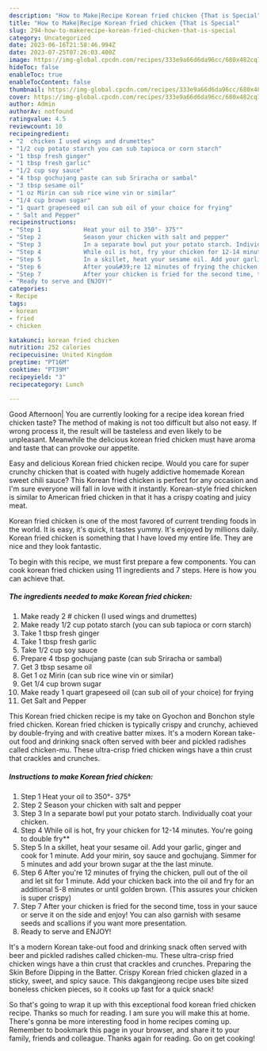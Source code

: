```yaml
---
description: "How to Make|Recipe Korean fried chicken {That is Special"
title: "How to Make|Recipe Korean fried chicken {That is Special"
slug: 294-how-to-makerecipe-korean-fried-chicken-that-is-special
category: Uncategorized
date: 2023-06-16T21:58:46.994Z
date: 2023-07-25T07:26:03.400Z
image: https://img-global.cpcdn.com/recipes/333e9a66d6da96cc/680x482cq70/korean-fried-chicken-recipe-main-photo.jpg
hideToc: false
enableToc: true
enableTocContent: false
thumbnail: https://img-global.cpcdn.com/recipes/333e9a66d6da96cc/680x482cq70/korean-fried-chicken-recipe-main-photo.jpg
cover: https://img-global.cpcdn.com/recipes/333e9a66d6da96cc/680x482cq70/korean-fried-chicken-recipe-main-photo.jpg
author: Admin
authorAv: notfound
ratingvalue: 4.5
reviewcount: 10
recipeingredient:
- "2  chicken I used wings and drumettes"
- "1/2 cup potato starch you can sub tapioca or corn starch"
- "1 tbsp fresh ginger"
- "1 tbsp fresh garlic"
- "1/2 cup soy sauce"
- "4 tbsp gochujang paste can sub Sriracha or sambal"
- "3 tbsp sesame oil"
- "1 oz Mirin can sub rice wine vin or similar"
- "1/4 cup brown sugar"
- "1 quart grapeseed oil can sub oil of your choice for frying"
- " Salt and Pepper"
recipeinstructions:
- "Step 1            Heat your oil to 350°- 375°"
- "Step 2            Season your chicken with salt and pepper"
- "Step 3            In a separate bowl put your potato starch. Individually coat your chicken."
- "Step 4            While oil is hot, fry your chicken for 12-14 minutes. You&#39;re going to double fry**"
- "Step 5            In a skillet, heat your sesame oil. Add your garlic, ginger and cook for 1 minute. Add your mirin, soy sauce and gochujang. Simmer for 5 minutes and add your brown sugar at the the last minute."
- "Step 6            After you&#39;re 12 minutes of frying the chicken, pull out of the oil and let sit for 1 minute. Add your chicken back into the oil and fry for an additional 5-8 minutes or until golden brown. (This assures your chicken is super crispy)"
- "Step 7            After your chicken is fried for the second time, toss in your sauce or serve it on the side and enjoy! You can also garnish with sesame seeds and scallions if you want more presentation."
- "Ready to serve and ENJOY!"
categories:
- Recipe
tags:
- korean
- fried
- chicken

katakunci: korean fried chicken 
nutrition: 252 calories
recipecuisine: United Kingdom
preptime: "PT16M"
cooktime: "PT39M"
recipeyield: "3"
recipecategory: Lunch

---
```



Good Afternoon| You are currently looking for a recipe idea korean fried chicken taste? The method of making is not too difficult but also not easy. If wrong process it, the result will be tasteless and even likely to be unpleasant. Meanwhile the delicious korean fried chicken must have aroma and taste that can provoke our appetite.





Easy and delicious Korean fried chicken recipe. Would you care for super crunchy chicken that is coated with hugely addictive homemade Korean sweet chili sauce? This Korean fried chicken is perfect for any occasion and I&#39;m sure everyone will fall in love with it instantly. Korean-style fried chicken is similar to American fried chicken in that it has a crispy coating and juicy meat.

Korean fried chicken is one of the most favored of current trending foods in the world. It is easy, it's quick, it tastes yummy. It's enjoyed by millions daily. Korean fried chicken is something that I have loved my entire life. They are nice and they look fantastic.


To begin with this recipe, we must first prepare a few components. You can cook korean fried chicken using 11 ingredients and 7 steps. Here is how you can achieve that.

<!--inarticleads1-->

##### The ingredients needed to make Korean fried chicken:

1. Make ready 2 # chicken (I used wings and drumettes)
1. Make ready 1/2 cup potato starch (you can sub tapioca or corn starch)
1. Take 1 tbsp fresh ginger
1. Take 1 tbsp fresh garlic
1. Take 1/2 cup soy sauce
1. Prepare 4 tbsp gochujang paste (can sub Sriracha or sambal)
1. Get 3 tbsp sesame oil
1. Get 1 oz Mirin (can sub rice wine vin or similar)
1. Get 1/4 cup brown sugar
1. Make ready 1 quart grapeseed oil (can sub oil of your choice) for frying
1. Get  Salt and Pepper


This Korean fried chicken recipe is my take on Gyochon and Bonchon style fried chicken. Korean fried chicken is typically crispy and crunchy, achieved by double-frying and with creative batter mixes. It&#39;s a modern Korean take-out food and drinking snack often served with beer and pickled radishes called chicken-mu. These ultra-crisp fried chicken wings have a thin crust that crackles and crunches. 

<!--inarticleads2-->

##### Instructions to make Korean fried chicken:

1. Step 1            Heat your oil to 350°- 375°
1. Step 2            Season your chicken with salt and pepper
1. Step 3            In a separate bowl put your potato starch. Individually coat your chicken.
1. Step 4            While oil is hot, fry your chicken for 12-14 minutes. You&#39;re going to double fry**
1. Step 5            In a skillet, heat your sesame oil. Add your garlic, ginger and cook for 1 minute. Add your mirin, soy sauce and gochujang. Simmer for 5 minutes and add your brown sugar at the the last minute.
1. Step 6            After you&#39;re 12 minutes of frying the chicken, pull out of the oil and let sit for 1 minute. Add your chicken back into the oil and fry for an additional 5-8 minutes or until golden brown. (This assures your chicken is super crispy)
1. Step 7            After your chicken is fried for the second time, toss in your sauce or serve it on the side and enjoy! You can also garnish with sesame seeds and scallions if you want more presentation.
1. Ready to serve and ENJOY!

It&#39;s a modern Korean take-out food and drinking snack often served with beer and pickled radishes called chicken-mu. These ultra-crisp fried chicken wings have a thin crust that crackles and crunches. Preparing the Skin Before Dipping in the Batter. Crispy Korean fried chicken glazed in a sticky, sweet, and spicy sauce. This dakgangjeong recipe uses bite sized boneless chicken pieces, so it cooks up fast for a quick snack! 

So that's going to wrap it up with this exceptional food korean fried chicken recipe. Thanks so much for reading. I am sure you will make this at home. There's gonna be more interesting food in home recipes coming up. Remember to bookmark this page in your browser, and share it to your family, friends and colleague. Thanks again for reading. Go on get cooking!

